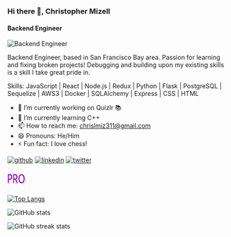 ### Hi there 👋, Christopher Mizell
#### Backend Engineer
![Backend Engineer](https://user-images.githubusercontent.com/90157662/170603203-29fd7fa1-ec67-4b38-a8d0-11f926ee0a67.png)

Backend Engineer, based in San Francisco Bay area. Passion for learning and fixing broken projects! Debugging and building upon my existing skills is a skill I take great pride in. 

Skills: JavaScript | React | Node.js | Redux | Python | Flask | PostgreSQL | Sequelize | AWS3 | Docker | SQLAlchemy | Express | CSS | HTML

- 🔭 I’m currently working on Quizlr 📚 
- 🌱 I’m currently learning C++ 
- 📫 How to reach me: chrislmiz311@gmail.com 
- 😄 Pronouns: He/Him 
- ⚡ Fun fact: I love chess! 


[<img src='https://cdn.jsdelivr.net/npm/simple-icons@3.0.1/icons/github.svg' alt='github' height='40'>](https://github.com/Cmizell186)  [<img src='https://cdn.jsdelivr.net/npm/simple-icons@3.0.1/icons/linkedin.svg' alt='linkedin' height='40'>](https://www.linkedin.com/in/https://www.linkedin.com/in/christopher-mizell-4b21a4174//)  [<img src='https://cdn.jsdelivr.net/npm/simple-icons@3.0.1/icons/twitter.svg' alt='twitter' height='40'>](https://twitter.com/https://twitter.com/ChrisMizell)  

<a href='https://github.com/pricing'><img src='https://raw.githubusercontent.com/acervenky/animated-github-badges/master/assets/pro.gif' width='40' height='40'></a> 

[![Top Langs](https://github-readme-stats.vercel.app/api/top-langs/?username=Cmizell186)](https://github.com/anuraghazra/github-readme-stats)

![GitHub stats](https://github-readme-stats.vercel.app/api?username=Cmizell186&show_icons=true)  

![GitHub streak stats](https://github-readme-streak-stats.herokuapp.com/?user=Cmizell186)  

